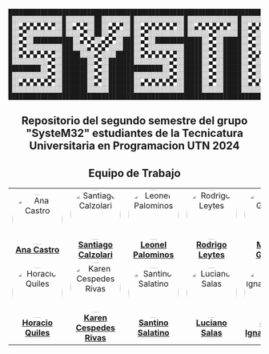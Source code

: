 




    █████████████████████████████████████████████████████████████████████████████████████████████████████████████████████████████████████
    █░░░░░░░░░░░░░░█░░░░░░░░██░░░░░░░░█░░░░░░░░░░░░░░█░░░░░░░░░░░░░░█░░░░░░░░░░░░░░█░░░░░░██████████░░░░░░█░░░░░░░░░░░░░░█░░░░░░░░░░░░░░█
    █░░▄▀▄▀▄▀▄▀▄▀░░█░░▄▀▄▀░░██░░▄▀▄▀░░█░░▄▀▄▀▄▀▄▀▄▀░░█░░▄▀▄▀▄▀▄▀▄▀░░█░░▄▀▄▀▄▀▄▀▄▀░░█░░▄▀░░░░░░░░░░░░░░▄▀░░█░░▄▀▄▀▄▀▄▀▄▀░░█░░▄▀▄▀▄▀▄▀▄▀░░█
    █░░▄▀░░░░░░░░░░█░░░░▄▀░░██░░▄▀░░░░█░░▄▀░░░░░░░░░░█░░░░░░▄▀░░░░░░█░░▄▀░░░░░░░░░░█░░▄▀▄▀▄▀▄▀▄▀▄▀▄▀▄▀▄▀░░█░░░░░░░░░░▄▀░░█░░░░░░░░░░▄▀░░█
    █░░▄▀░░███████████░░▄▀▄▀░░▄▀▄▀░░███░░▄▀░░█████████████░░▄▀░░█████░░▄▀░░█████████░░▄▀░░░░░░▄▀░░░░░░▄▀░░█████████░░▄▀░░█████████░░▄▀░░█
    █░░▄▀░░░░░░░░░░███░░░░▄▀▄▀▄▀░░░░███░░▄▀░░░░░░░░░░█████░░▄▀░░█████░░▄▀░░░░░░░░░░█░░▄▀░░██░░▄▀░░██░░▄▀░░█░░░░░░░░░░▄▀░░█░░░░░░░░░░▄▀░░█
    █░░▄▀▄▀▄▀▄▀▄▀░░█████░░░░▄▀░░░░█████░░▄▀▄▀▄▀▄▀▄▀░░█████░░▄▀░░█████░░▄▀▄▀▄▀▄▀▄▀░░█░░▄▀░░██░░▄▀░░██░░▄▀░░█░░▄▀▄▀▄▀▄▀▄▀░░█░░▄▀▄▀▄▀▄▀▄▀░░█
    █░░░░░░░░░░▄▀░░███████░░▄▀░░███████░░░░░░░░░░▄▀░░█████░░▄▀░░█████░░▄▀░░░░░░░░░░█░░▄▀░░██░░░░░░██░░▄▀░░█░░░░░░░░░░▄▀░░█░░▄▀░░░░░░░░░░█
    █████████░░▄▀░░███████░░▄▀░░███████████████░░▄▀░░█████░░▄▀░░█████░░▄▀░░█████████░░▄▀░░██████████░░▄▀░░█████████░░▄▀░░█░░▄▀░░█████████
    █░░░░░░░░░░▄▀░░███████░░▄▀░░███████░░░░░░░░░░▄▀░░█████░░▄▀░░█████░░▄▀░░░░░░░░░░█░░▄▀░░██████████░░▄▀░░█░░░░░░░░░░▄▀░░█░░▄▀░░░░░░░░░░█
    █░░▄▀▄▀▄▀▄▀▄▀░░███████░░▄▀░░███████░░▄▀▄▀▄▀▄▀▄▀░░█████░░▄▀░░█████░░▄▀▄▀▄▀▄▀▄▀░░█░░▄▀░░██████████░░▄▀░░█░░▄▀▄▀▄▀▄▀▄▀░░█░░▄▀▄▀▄▀▄▀▄▀░░█
    █░░░░░░░░░░░░░░███████░░░░░░███████░░░░░░░░░░░░░░█████░░░░░░█████░░░░░░░░░░░░░░█░░░░░░██████████░░░░░░█░░░░░░░░░░░░░░█░░░░░░░░░░░░░░█
    █████████████████████████████████████████████████████████████████████████████████████████████████████████████████████████████████████
   
 <h2 align="center"> Repositorio del segundo semestre del grupo "SysteM32" estudiantes de la Tecnicatura Universitaria en Programacion UTN 2024    </h2>                                                                                                                                                                             
                                                                                                                                                                              



##  <h2 align="center">Equipo de Trabajo</h2>
<table align="center">
  <tr>
    <td align="center">
      <a href="https://github.com/Anitacnieto">
        <img src="https://avatars.githubusercontent.com/u/170059293?v=4" width="100px;" style="border-radius: 50%;" alt="Ana Castro"/><br />
        <b>Ana Castro</b>
      </a>
    </td>
    <td align="center">
      <a href="https://github.com/SantyCalz">
        <img src="https://avatars.githubusercontent.com/u/170058564?v=4" width="100px;" style="border-radius: 50%;" alt="Santiago Calzolari"/><br />
        <b>Santiago Calzolari</b>
      </a>
    </td>
    <td align="center">
      <a href="https://github.com/leopa18">
        <img src="https://avatars.githubusercontent.com/u/164264047?v=4" width="100px;" style="border-radius: 50%;" alt="Leonel Palominos"/><br />
        <b>Leonel Palominos</b>
      </a>
    </td>
    <td align="center">
      <a href="https://github.com/Roddri19">
        <img src="https://avatars.githubusercontent.com/u/130790109?v=4" width="100px;" style="border-radius: 50%;" alt="Rodrigo Leytes"/><br />
        <b>Rodrigo Leytes</b>
      </a>
    </td>
    <td align="center">
      <a href="https://github.com/Nemesoldier">
        <img src="https://avatars.githubusercontent.com/u/178342050?v=4" width="100px;" style="border-radius: 50%;" alt="Matías Gómez"/><br />
        <b>Matías Gómez</b>
      </a>
    </td>
  </tr>
  <tr>
    <td align="center">
      <a href="https://github.com/Horacioq2119">
        <img src="https://avatars.githubusercontent.com/u/169856307?v=4" width="100px;" style="border-radius: 50%;" alt="Horacio Quiles"/><br />
        <b>Horacio Quiles</b>
      </a>
    </td>
    <td align="center">
      <a href="https://github.com/karenCespedesR">
        <img src="https://avatars.githubusercontent.com/u/100289815?v=4" width="100px;" style="border-radius: 50%;" alt="Karen Cespedes Rivas"/><br />
        <b>Karen Cespedes Rivas</b>
      </a>
    </td>
    <td align="center">
      <a href="https://github.com/SantiiSala">
        <img src="https://avatars.githubusercontent.com/u/169947610?v=4" width="100px;" style="border-radius: 50%;" alt="Santino Salatino"/><br />
        <b>Santino Salatino</b>
      </a>
    </td>
    <td align="center">
      <a href="https://github.com/lucianosls">
        <img src="https://avatars.githubusercontent.com/u/104776373?v=4" width="100px;" style="border-radius: 50%;" alt="Luciano Salas"/><br />
        <b>Luciano Salas</b>
      </a>
    </td>
    <td align="center">
      <a href="https://github.com/juanivera12">
        <img src="https://avatars.githubusercontent.com/u/170136560?v=4" width="100px;" style="border-radius: 50%;" alt="Juan Ignacio Vera"/><br />
        <b>Juan Ignacio Vera</b>
      </a>
    </td>
  </tr>
</table>


